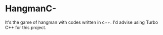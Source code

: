 # HangmanC-
It's the game of hangman with codes written in c++. I'd advise using Turbo C++ for this project.
